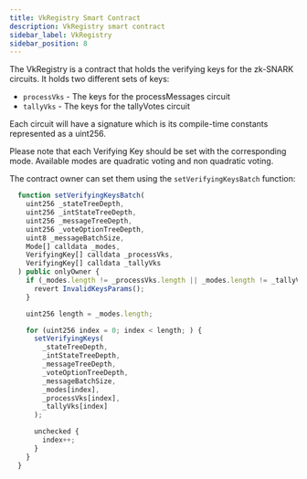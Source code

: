 ```yaml
---
title: VkRegistry Smart Contract
description: VkRegistry smart contract
sidebar_label: VkRegistry
sidebar_position: 8
---
```


The VkRegistry is a contract that holds the verifying keys for the zk-SNARK circuits. It holds two different sets of keys:

- `processVks` - The keys for the processMessages circuit
- `tallyVks` - The keys for the tallyVotes circuit

Each circuit will have a signature which is its compile-time constants represented as a uint256.

Please note that each Verifying Key should be set with the corresponding mode. Available modes are quadratic voting and non quadratic voting.

The contract owner can set them using the `setVerifyingKeysBatch` function:

```ts
  function setVerifyingKeysBatch(
    uint256 _stateTreeDepth,
    uint256 _intStateTreeDepth,
    uint256 _messageTreeDepth,
    uint256 _voteOptionTreeDepth,
    uint8 _messageBatchSize,
    Mode[] calldata _modes,
    VerifyingKey[] calldata _processVks,
    VerifyingKey[] calldata _tallyVks
  ) public onlyOwner {
    if (_modes.length != _processVks.length || _modes.length != _tallyVks.length) {
      revert InvalidKeysParams();
    }

    uint256 length = _modes.length;

    for (uint256 index = 0; index < length; ) {
      setVerifyingKeys(
        _stateTreeDepth,
        _intStateTreeDepth,
        _messageTreeDepth,
        _voteOptionTreeDepth,
        _messageBatchSize,
        _modes[index],
        _processVks[index],
        _tallyVks[index]
      );

      unchecked {
        index++;
      }
    }
  }
```
